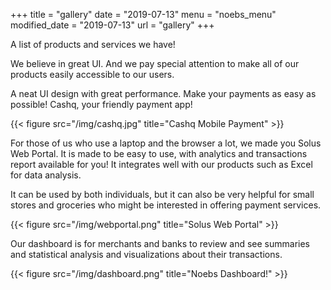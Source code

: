 +++
title = "gallery"
date = "2019-07-13"
menu = "noebs_menu"
modified_date = "2019-07-13"
url = "gallery"
+++

A list of products and services we have!

<div class="container">
<div class="gallery">

<p>We believe in great UI. And we pay special attention to make all of our products
easily accessible to our users.</p>

<div class="flex-item">
<p>A neat UI design with great performance. Make your payments as easy as possible! Cashq, your friendly payment app!</p>

{{< figure src="/img/cashq.jpg" title="Cashq Mobile Payment" >}}

</div>

<div class="flex-item">
<p>For those of us who use a laptop and the browser a lot, we made you Solus Web Portal. It is made to be easy to use, with analytics and transactions report available for you! It integrates well with our products such as Excel for data analysis.</p>
<p>It can be used by both individuals, but it can also be very helpful for small stores and groceries who might be interested in offering payment services.</p>

{{< figure src="/img/webportal.png" title="Solus Web Portal" >}}

</div>

<div class="flex-item">
<p>Our dashboard is for merchants and banks to review and see summaries and statistical analysis and visualizations about their transactions. </p>

{{< figure src="/img/dashboard.png" title="Noebs Dashboard!" >}}

</div>

</div>
</div>
